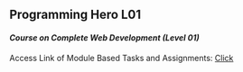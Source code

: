 ## Programming Hero L01
#### _Course on Complete Web Development (Level 01)_ 
Access Link of Module Based Tasks and Assignments: [Click](https://safayetneyam.github.io/ph-level-one/)